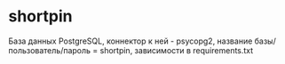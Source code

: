 # shortpin

База данных PostgreSQL, коннектор к ней - psycopg2, название базы/пользователь/пароль = shortpin, зависимости в requirements.txt
